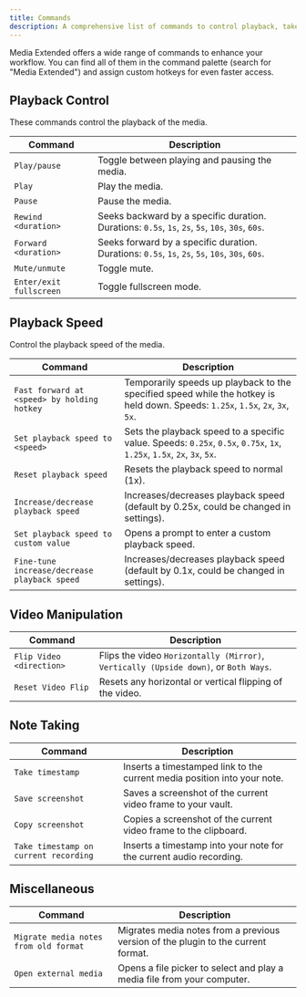 ```yaml
---
title: Commands
description: A comprehensive list of commands to control playback, take notes, and manage media.
---
```


Media Extended offers a wide range of commands to enhance your workflow. You can find all of them in the command palette (search for "Media Extended") and assign custom hotkeys for even faster access.

## Playback Control

These commands control the playback of the media.

| Command | Description |
| --- | --- |
| `Play/pause` | Toggle between playing and pausing the media. |
| `Play` | Play the media. |
| `Pause` | Pause the media. |
| `Rewind <duration>` | Seeks backward by a specific duration. Durations: `0.5s`, `1s`, `2s`, `5s`, `10s`, `30s`, `60s`. |
| `Forward <duration>` | Seeks forward by a specific duration. Durations: `0.5s`, `1s`, `2s`, `5s`, `10s`, `30s`, `60s`. |
| `Mute/unmute` | Toggle mute. |
| `Enter/exit fullscreen` | Toggle fullscreen mode. |

## Playback Speed

Control the playback speed of the media.

| Command | Description |
| --- | --- |
| `Fast forward at <speed> by holding hotkey` | Temporarily speeds up playback to the specified speed while the hotkey is held down. Speeds: `1.25x`, `1.5x`, `2x`, `3x`, `5x`. |
| `Set playback speed to <speed>` | Sets the playback speed to a specific value. Speeds: `0.25x`, `0.5x`, `0.75x`, `1x`, `1.25x`, `1.5x`, `2x`, `3x`, `5x`. |
| `Reset playback speed` | Resets the playback speed to normal (1x). |
| `Increase/decrease playback speed` | Increases/decreases playback speed (default by 0.25x, could be changed in settings). |
| `Set playback speed to custom value` | Opens a prompt to enter a custom playback speed. |
| `Fine-tune increase/decrease playback speed` | Increases/decreases playback speed (default by 0.1x, could be changed in settings). |

## Video Manipulation

| Command | Description |
| --- | --- |
| `Flip Video <direction>` | Flips the video `Horizontally (Mirror)`, `Vertically (Upside down)`, or `Both Ways`. |
| `Reset Video Flip` | Resets any horizontal or vertical flipping of the video. |

## Note Taking

| Command | Description |
| --- | --- |
| `Take timestamp` | Inserts a timestamped link to the current media position into your note. |
| `Save screenshot` | Saves a screenshot of the current video frame to your vault. |
| `Copy screenshot` | Copies a screenshot of the current video frame to the clipboard. |
| `Take timestamp on current recording` | Inserts a timestamp into your note for the current audio recording. |

## Miscellaneous

| Command | Description |
| --- | --- |
| `Migrate media notes from old format` | Migrates media notes from a previous version of the plugin to the current format. |
| `Open external media` | Opens a file picker to select and play a media file from your computer. |

